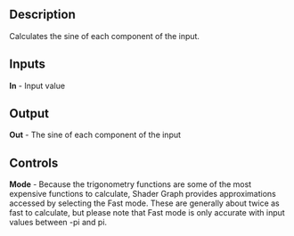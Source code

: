 ## Description
Calculates the sine of each component of the input.

## Inputs
**In** - Input value

## Output
**Out** - The sine of each component of the input

## Controls
**Mode** - Because the trigonometry functions are some of the most expensive functions to calculate, Shader Graph provides approximations accessed by selecting the Fast mode. These are generally about twice as fast to calculate, but please note that Fast mode is only accurate with input values between -pi and pi.